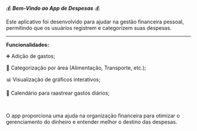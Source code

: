 
  💰    **_Bem-Vindo ao App de Despesas_**    💰

Este aplicativo foi desenvolvido para ajudar na gestão financeira pessoal,
permitindo que os usuários registrem e categorizem suas despesas.


<hr>


**Funcionalidades:** 

➕ Adição de gastos;

🏡 Categorização por área (Alimentação, Transporte, etc.);

📊 Visualização de gráficos interativos;

📅 Calendário para raastrear gastos diários;


<br>


O app proporciona uma ajuda na organização financeira para otimizar o gerenciamento do dinheiro e entender melhor o destino das despesas.
